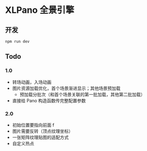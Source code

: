 # XLPano 全景引擎

## 开发
`npm run dev`

## Todo
### 1.0
- 转场动画，入场动画
- 图片资源加载优化，首个场景渐进显示；其他场景预加载
  - 预加载分批次（和首个场景关联的第一批加载，其他第二批加载）
- 直接给 Pano 构造函数传完整配置参数

### 2.0
- 初始位置要指向前面 f
- 图片需要反转（顶点纹理坐标）
- 一张矩阵纹理贴图的适配方式
- 自定义热点
